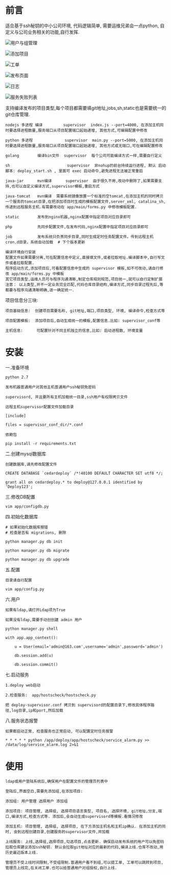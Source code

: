 # 前言

适合基于ssh秘钥的中小公司环境, 代码逻辑简单, 需要运维兄弟会一点python, 自定义与公司业务相关的功能,自行发挥.


   ![用户与组管理](https://github.com/liquanzhou/img/blob/master/cedardeploy/%E7%94%A8%E6%88%B7%E4%B8%8E%E7%BB%84%E7%AE%A1%E7%90%86.png "用户与组管理")
 
   ![添加项目](https://github.com/liquanzhou/img/blob/master/cedardeploy/%E6%B7%BB%E5%8A%A0%E9%A1%B9%E7%9B%AE.png "添加项目")

   ![工单](https://github.com/liquanzhou/img/blob/master/cedardeploy/%E5%B7%A5%E5%8D%95.png "工单")

   ![发布页面](https://github.com/liquanzhou/img/blob/master/cedardeploy/%E5%8F%91%E5%B8%83%E9%A1%B5%E9%9D%A2.png "发布页面")

   ![日志](https://github.com/liquanzhou/img/blob/master/cedardeploy/%E6%97%A5%E5%BF%97.png "日志")

   ![服务失败列表](https://github.com/liquanzhou/img/blob/master/cedardeploy/%E6%9C%8D%E5%8A%A1%E5%A4%B1%E8%B4%A5%E5%88%97%E8%A1%A8.png "服务失败列表")


支持编译发布的项目类型,每个项目都需要填git地址,jobs,sh,static也是需要统一的git仓库管理.

    
    nodejs 多进程 编译         supervisor  index.js --port=4000, 在添加主机同时要选择进程数量,服务端口从项目配置端口起始递增, 其他方式,可编辑配置中修改

    python 多进程              supervisor  main.py --port=5000, 在添加主机同时要选择进程数量,服务端口从项目配置端口起始递增, 其他方式或无端口,可在编辑配置修改

    golang        编译bin文件  supervisor  每个公司可能编译方式一样,需要自行定义

    sh                         supervisor  非nohup的前台持续运行进程, 默认 启动脚本: deploy_start.sh , 里面可 exec 启动命令,避免进程无法被正常重启

    java-jar      mvn编译      supervisor  由于很久不用,改动中删除了,如果需要支持,也可以自定义编译方式,supervisor模板,重启方式

    java-tomcat   mvn编译  需要系统镜像放置一个标准的空tomcat,在添加主机的同时拷贝一个服务的tomcat目录,在把添加项目时生成的模板配置文件,server_xml, catalina_sh,传递到远程服务主机.有需要改动在 app/main/forms.py 中修改模板配置.

    static        发布到nginx机器,nginx配置中指定项目对应目录即可

    php           先同步配置文件,在发布代码,nginx配置中指定项目对应目录即可

    job           发布系统只负责同步目录,同时生成定时任务配置文件。传到远程主机cron.d目录，系统自动加载  # 下个版本更新

    编译环境自行安装
    配置文件如果需要分离,可在配置信息中定义,直接填文件,或者拉取地址.编译脚本中,自行写文件或者拉取配置.
    程序启动方式,添加项目后,可看配置信息中生成的 supervisor 模板,如不可改动,请自行修改 app/main/forms.py 中模板
    其它项目类型,运维人员可与程序沟通清晰,制定仓库规则规范,项目统一,就可以自行定制扩展
    注意： 以上类型,并不一定业务完全匹配,代码仓库目录结构,编译方式,同步目录过程先后,等都要与程序沟通清晰明确,逐一确定统一.  
    

项目信息分三块:

    项目基础信息:  创建项目需要名称, git地址,端口,项目类型, 环境, 编译命令,检查方式等

    项目配置模板:  添加项目后,自动生成统一的模板,配置信息.比如: supervisor_conf等

    主机信息:      可配置针对不同主机独立的信息,比如: 启动进程数, 环境变量


# 安装

一.准备环境

    python 2.7

    发布机器普通用户对其他主机普通用户ssh秘钥免密码

    supervisord, 并且要所有主机加载统一目录,ssh用户有权限拷贝文件

    远程主机supervisor配置文件加载目录

    [include]

    files = supervisor_conf_dir/*.conf

    依赖包

    pip install -r requirements.txt


二.创建mysql数据库

    创建数据库,请先修改配置文件

    CREATE DATABASE `cedardeploy` /*!40100 DEFAULT CHARACTER SET utf8 */;

    grant all on cedardeploy.* to deploy@127.0.0.1 identified by 'Deploy123';


三.修改DB配置

    vim app/configdb.py


四.初始化数据库

    # 如果初始化数据库报错
    # 检查是否有 migrations, 删除

    python manager.py db init

    python manager.py db migrate

    python manager.py db upgrade




五.配置

    目录请自行配置

    vim app/config.py


六.用户

    如果有ldap,请打开Ldap项为True

    如果没有ldap,需要手动创创建 admin 用户

    python manager.py shell

    with app.app_context():

        u = User(email='admin@163.com',username='admin',password='admin')

        db.session.add(u)

        db.session.commit()




七.启动服务

    1.deploy web启动

    2.检查服务:  app/hostscheck/hostscheck.py

    把 deploy-supervisor.conf 拷贝到 supervisord的配置目录下,修改具体程序路径,log目录,ip和port,然后加载


八.服务状态报警

    如果都启动正常, 检查服务也正常启动, 可以配置定时任务报警

    * * * * * python /app/deploy/app/hostscheck/service_alarm.py >> /data/log/service_alarm.log 2>&1



# 使用

    ldap或用户登陆系统后,确保用户在配置文件的管理员列表中

    登陆后,界面空白,需要先添加组,在添加项目: 

    添加组: 用户管理 选择用户 添加组

    添加项目: 项目管理, 选择组, 选择项目语言类型, 项目名, 选择环境, git地址,分支,端口,编译方式,检查方式等. 添加后,会自动生成supervisord等模板.看情况修改

    添加主机: 项目管理, 选择组, 选择项目, 在下方添加主机名和主机ip确认. 在添加主机的同时, 会到远程创建目录,创建服务的supervisor文件,并加载

    上线服务: 上线,选择组,选择项目,勾选项目,点击更新. 确保启动发布系统的用户可以免密码拉取仓库建议添加ssh秘钥. 默认会拉取git地址对应的最新的代码,编译上线.仓库不改动,用历史最近版本上线.

    管理员不受上线时间限制,不受组限制.普通用户看不到组,可以提工单, 工单可以跳转到项目,管理员上线完,在关闭工单.也可以给普通用户对组授权,自行上线.



